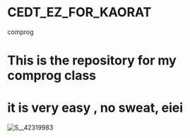 # CEDT_EZ_FOR_KAORAT
comprog 
<h1>This is the repository for my comprog class </h1>
<h1>it is very easy , no sweat, eiei</h1>

![S__42319983](https://github.com/kaorat/CEDT_EZ_FOR_KAORAT/assets/133619456/65688ebb-1289-4aab-b3c3-3b3a208fea5c)
